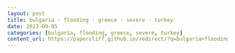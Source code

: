 ```yaml
---
layout: post
title: bulgaria · flooding · greece · severe · turkey
date: 2023-09-05
categories: [bulgaria, flooding, greece, severe, turkey]
content_url: https://papercliff.github.io/redirect/?q=bulgaria+flooding+greece+severe+turkey&tbs=cdr:1,cd_min:9/4/2023,cd_max:9/6/2023
---
```

